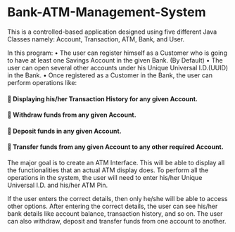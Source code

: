 # Bank-ATM-Management-System

This is a controlled-based application designed using five different Java Classes namely:
Account, Transaction, ATM, Bank, and User. 

In this program:
• The user can register himself as a Customer who is going to have at least one Savings Account in the given Bank. (By Default)
• The user can open several other accounts under his Unique Universal I.D.(UUID) in the Bank.
• Once registered as a Customer in the Bank, the user can perform operations like:
####    Displaying his/her Transaction History for any given Account.
####    Withdraw funds from any given Account.
####    Deposit funds in any given Account.
####    Transfer funds from any given Account to any other required Account.
       

The major goal is to create an ATM Interface. This will be able to display all the functionalities that an actual ATM display does. To perform all the operations in the system, the user will need to enter his/her Unique Universal I.D. and his/her ATM Pin. 


If the user enters the correct details, then only he/she will be able to access other options. After entering the correct details, the user can see his/her bank details like account balance, transaction history, and so on. The user can also withdraw, deposit and transfer funds from one account to another.

